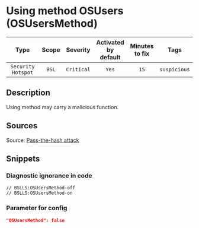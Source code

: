 # Using method OSUsers (OSUsersMethod)

| Type | Scope | Severity | Activated<br/>by default | Minutes<br/>to fix | Tags |
| :-: | :-: | :-: | :-: | :-: | :-: |
| `Security Hotspot` | `BSL` | `Critical` | `Yes` | `15` | `suspicious` |

<!-- Блоки выше заполняются автоматически, не трогать -->
## Description

<!-- Описание диагностики заполняется вручную. Необходимо понятным языком описать смысл и схему работу -->

Using method may carry a malicious function.

## Sources

<!-- Необходимо указывать ссылки на все источники, из которых почерпнута информация для создания диагностики -->

Source: [Pass-the-hash attack](https://en.wikipedia.org/wiki/Pass_the_hash)

## Snippets

<!-- Блоки ниже заполняются автоматически, не трогать -->
### Diagnostic ignorance in code

```bsl
// BSLLS:OSUsersMethod-off
// BSLLS:OSUsersMethod-on
```

### Parameter for config

```json
"OSUsersMethod": false
```
